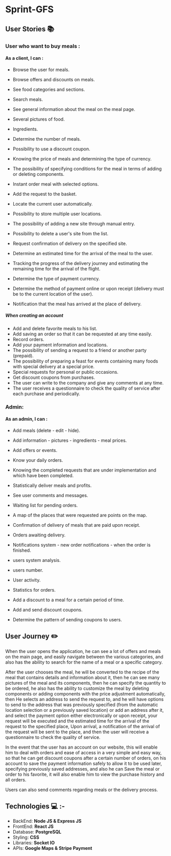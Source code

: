 # Sprint-GFS

## **User Stories**  :books: 

### **User  who want to buy meals** : 
   #### As a client, I can : 

- Browse the user for meals.
- Browse offers and discounts on meals.
- See food categories and sections.
- Search meals.

- See general information about the meal on the meal page.
- Several pictures of food.
- Ingredients.
- Determine the number of meals.
- Possibility to use a discount coupon.
- Knowing the price of meals and determining the type of currency.
- The possibility of specifying conditions for the meal in terms of adding or deleting components.
- Instant order meal with selected options.
- Add the request to the basket.

- Locate the current user automatically.
- Possibility to store multiple user locations.
- The possibility of adding a new site through manual entry.
- Possibility to delete a user's site from the list.
- Request confirmation of delivery on the specified site.
- Determine an estimated time for the arrival of the meal to the user.
- Tracking the progress of the delivery journey and estimating the remaining time for the arrival of the flight.

- Determine the type of payment currency.
- Determine the method of payment online or upon receipt (delivery must be to the current location of the user).
- Notification that the meal has arrived at the place of delivery.

##### When creating an account
- Add and delete favorite meals to his list.
- Add saving an order so that it can be requested at any time easily.
- Record orders.
- Add your payment information and locations.
- The possibility of sending a request to a friend or another party (prepaid).
- The possibility of preparing a feast for events containing many foods with special delivery at a special price.
- Special requests for personal or public occasions.
- Get discount coupons from purchases.
- The user can write to the company and give any comments at any time.
- The user receives a questionnaire to check the quality of service after each purchase and periodically.

### **Admin**: 
   #### As an admin, I can : 
   
- Add meals (delete - edit - hide).
- Add information - pictures - ingredients - meal prices.
- Add offers or events.
- Know your daily orders.
- Knowing the completed requests that are under implementation and which have been completed.
- Statistically deliver meals and profits.
- See user comments and messages.
- Waiting list for pending orders.

- A map of the places that were requested are points on the map.
- Confirmation of delivery of meals that are paid upon receipt.
- Orders awaiting delivery.
- Notifications system - new order notifications - when the order is finished.

- users system analysis.
- users number.
- User activity.
- Statistics for orders.

- Add a discount to a meal for a certain period of time.
- Add and send discount coupons.
- Determine the pattern of sending coupons to users.


## **User Journey**  :pencil2:

When the user opens the application, he can see a lot of offers and meals on the main page, and easily navigate between the various categories, and also has the ability to search for the name of a meal or a specific category.

After the user chooses the meal, he will be converted to the recipe of the meal that contains details and information about it, then he can see many pictures of the meal and its components, then he can specify the quantity to be ordered, he also has the ability to customize the meal by deleting components or adding components with the price adjustment automatically, then He selects an address to send the request to, and he will have options to send to the address that was previously specified (from the automatic location selection or a previously saved location) or add an address after it, and select the payment option either electronically or upon receipt, your request will be executed and the estimated time for the arrival of the request to the specified place, Upon arrival, a notification of the arrival of the request will be sent to the place, and then the user will receive a questionnaire to check the quality of service.
 
In the event that the user has an account on our website, this will enable him to deal with orders and ease of access in a very simple and easy way, so that he can get discount coupons after a certain number of orders, on his account to save the payment information safely to allow it to be used later, specifying previously saved addresses, and also he can Save the meal or order to his favorite, it will also enable him to view the purchase history and all orders.

Users can also send comments regarding meals or the delivery process.


## **Technologies** :computer: :-

- BackEnd: **Node JS & Express JS**
- FrontEnd: **React JS**
- Database: **PostgreSQL**
- Styling: **CSS**
- Libraries: **Socket IO**
- APIs: **Google Maps & Stripe Payment**



